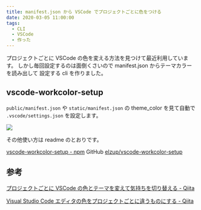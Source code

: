 ```yaml
---
title: manifest.json から VSCode でプロジェクトごとに色をつける
date: 2020-03-05 11:00:00
tags:
  - CLI
  - VSCode
  - 作った
---
```


プロジェクトごとに VSCode の色を変える方法を見つけて最近利用しています。
しかし毎回設定するのは面倒くさいので manifest.json からテーマカラーを読み出して
設定する cli を作りました。

## vscode-workcolor-setup

`public/manifest.json` や `static/manifest.json` の theme_color を見て自動で `.vscode/settings.json` を設定します。

![](https://elzup-image-storage.s3.amazonaws.com/blog/settings_json_%E2%80%94_mitelop_and_TagPage_tsx_%E2%80%94_anozonbiyori.png)

その他使い方は readme のとおりです。

[vscode\-workcolor\-setup \- npm](https://www.npmjs.com/package/vscode-workcolor-setup)
GitHub [elzup/vscode\-workcolor\-setup](https://github.com/elzup/vscode-workcolor-setup)

## 参考

[プロジェクトごとに VSCode の色とテーマを変えて気持ちを切り替える \- Qiita](https://qiita.com/mottox2/items/a5813feeaf653ef3e2c3)

<!-- textlint-disable ja-technical-writing/no-doubled-joshi-->

[Visual Studio Code エディタの色をプロジェクトごとに違うものにする \- Qiita](https://qiita.com/kabosusoba/items/3afad300ef1ea9ddd50b)

<!-- textlint-enable ja-technical-writing/no-doubled-joshi-->
